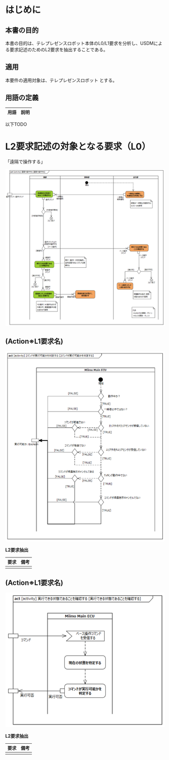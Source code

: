 # はじめに

## 本書の目的

本書の目的は、テレプレゼンスロボット本体のL0/L1要求を分析し、USDMによる要求記述のためのL2要求を抽出することである。

## 適用

本要件の適用対象は、テレプレゼンスロボット とする。

## 用語の定義

|用語|説明|
|:---|:---|


以下TODO

<div style="page-break-before:always"></div>

# L2要求記述の対象となる要求（L0）

「遠隔で操作する」

![](.images/activity/remote_control.png)


<div style="page-break-before:always"></div>

## (Action※L1要求名)

![](.images/activity/remote_control/act01.png)


**L2要求抽出**

|要求|備考|
|:---|:---|
|||

<div style="page-break-before:always"></div>

## (Action※L1要求名)

![](.images/activity/remote_control/act02.png)

**L2要求抽出**

|要求|備考|
|:---|:---|
|||